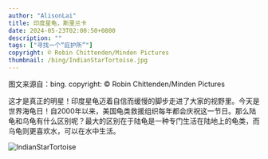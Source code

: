 ```yaml
---
author: "AlisonLai"
title: 印度星龟，斯里兰卡
date: 2024-05-23T02:00:50+0800
description: ""
tags: ["寻找一个“庇护所”"]
copyright: © Robin Chittenden/Minden Pictures
thumbnail: /bing/IndianStarTortoise.jpg
---
```

图文来源自：bing.  copyright: © Robin Chittenden/Minden Pictures

这才是真正的明星！印度星龟迈着自信而缓慢的脚步走进了大家的视野里。今天是世界海龟日！自2000年以来，美国龟类救援组织每年都会庆祝这一节日。那么陆龟和乌龟有什么区别呢？最大的区别在于陆龟是一种专门生活在陆地上的龟类，而乌龟则更喜欢水，可以在水中生活。

![IndianStarTortoise](/bing/IndianStarTortoise.jpg)